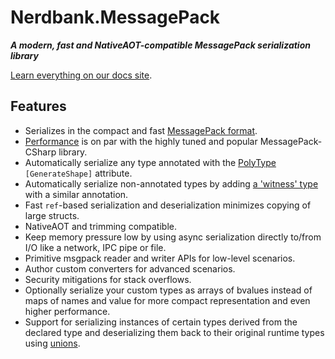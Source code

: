 # Nerdbank.MessagePack

***A modern, fast and NativeAOT-compatible MessagePack serialization library***

[Learn everything on our docs site](https://aarnott.github.io/Nerdbank.MessagePack/).

## Features

* Serializes in the compact and fast [MessagePack format](https://msgpack.org/).
* [Performance](https://aarnott.github.io/Nerdbank.MessagePack/docs/performance.html) is on par with the highly tuned and popular MessagePack-CSharp library.
* Automatically serialize any type annotated with the [PolyType](https://github.com/eiriktsarpalis/PolyType) `[GenerateShape]` attribute.
* Automatically serialize non-annotated types by adding [a 'witness' type](https://aarnott.github.io/Nerdbank.MessagePack/docs/type-shapes.html#witness-classes) with a similar annotation.
* Fast `ref`-based serialization and deserialization minimizes copying of large structs.
* NativeAOT and trimming compatible.
* Keep memory pressure low by using async serialization directly to/from I/O like a network, IPC pipe or file.
* Primitive msgpack reader and writer APIs for low-level scenarios.
* Author custom converters for advanced scenarios.
* Security mitigations for stack overflows.
* Optionally serialize your custom types as arrays of bvalues instead of maps of names and value for more compact representation and even higher performance.
* Support for serializing instances of certain types derived from the declared type and deserializing them back to their original runtime types using [unions](https://aarnott.github.io/Nerdbank.MessagePack/docs/unions.html).
